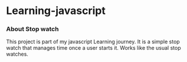 # Learning-javascript

### About Stop watch

This project is part of my javascript Learning journey.
It is a simple stop watch that manages time once a user starts it. Works like the usual stop watches.
